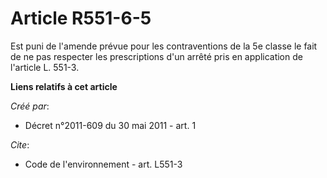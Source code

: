 # Article R551-6-5

Est puni de l'amende prévue pour les contraventions de la 5e classe le fait de ne pas respecter les prescriptions d'un arrêté
pris en application de l'article L. 551-3.

**Liens relatifs à cet article**

_Créé par_:

  - Décret n°2011-609 du 30 mai 2011 - art. 1

_Cite_:

  - Code de l'environnement - art. L551-3
